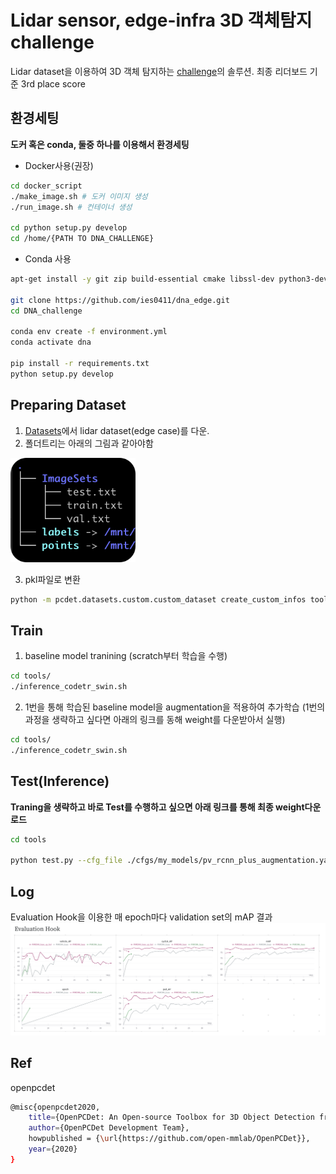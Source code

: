 
# Lidar sensor, edge-infra 3D 객체탐지 challenge
Lidar dataset을 이용하여  3D 객체 탐지하는 [challenge](https://www.auto-dna.org/page/?M2_IDX=32625)의 솔루션.
최종 리더보드 기준 3rd place score

## 환경세팅
**도커 혹은 conda, 둘중 하나를 이용해서 환경세팅**
-  Docker사용(권장)
```bash
cd docker_script
./make_image.sh # 도커 이미지 생성
./run_image.sh # 컨테이너 생성

cd python setup.py develop
cd /home/{PATH TO DNA_CHALLENGE}
```

- Conda 사용
```bash
apt-get install -y git zip build-essential cmake libssl-dev python3-dev  python3-pip python3-pip cmake ninja-build git wget ca-certificates ffmpeg libsm6 libxext6

git clone https://github.com/ies0411/dna_edge.git
cd DNA_challenge

conda env create -f environment.yml
conda activate dna

pip install -r requirements.txt
python setup.py develop
```
## Preparing Dataset
1. [Datasets](https://nanum.etri.re.kr/share/kimjy/3DMODInfraAIchallenge2024?lang=ko_KR)에서 lidar dataset(edge case)를 다운.
2. 폴더트리는 아래의 그림과 같아야함
<p align="left">
  <img src="./docs/folder_tree.png" alt="Preparing Dataset" width="200">
</p>

3. pkl파일로 변환
```bash
python -m pcdet.datasets.custom.custom_dataset create_custom_infos tools/cfgs/dataset_configs/custom_dataset.yaml ./datasets
```


## Train
1. baseline model tranining
(scratch부터 학습을 수행)

```bash
cd tools/
./inference_codetr_swin.sh
```
2. 1번을 통해 학습된 baseline model을 augmentation을 적용하여 추가학습
(1번의 과정을 생략하고 싶다면 아래의 링크를 동해 weight를 다운받아서 실행)
```bash
cd tools/
./inference_codetr_swin.sh
```
## Test(Inference)
**Traning을 생략하고 바로 Test를 수행하고 싶으면 아래 링크를 통해 최종 weight다운로드**


```bash
cd tools

python test.py --cfg_file ./cfgs/my_models/pv_rcnn_plus_augmentation.yaml --data_path ../../datasets/ --ckpt ../weights/final.pth  --work_dir /home/eslim/test/
```

## Log
Evaluation Hook을 이용한 매 epoch마다 validation set의 mAP 결과
![log](./docs/eval.png)


## Ref
openpcdet
```bash
@misc{openpcdet2020,
    title={OpenPCDet: An Open-source Toolbox for 3D Object Detection from Point Clouds},
    author={OpenPCDet Development Team},
    howpublished = {\url{https://github.com/open-mmlab/OpenPCDet}},
    year={2020}
}
```
